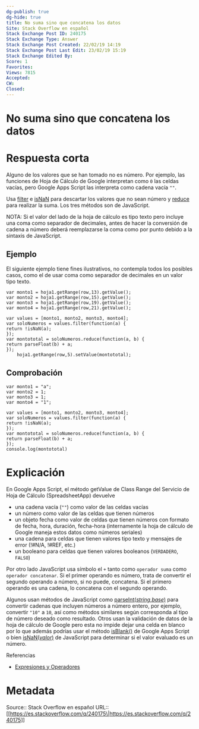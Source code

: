 ```yaml
---
dg-publish: true
dg-hide: true
title: No suma sino que concatena los datos
Site: Stack Overflow en español
Stack Exchange Post ID: 240175
Stack Exchange Type: Answer
Stack Exchange Post Created: 22/02/19 14:19
Stack Exchange Post Last Edit: 23/02/19 15:19
Stack Exchange Edited By: 
Score: 1
Favorites: 
Views: 7815
Accepted: 
CW: 
Closed: 
---
```

# No suma sino que concatena los datos

# Respuesta corta
Alguno de los valores que se han tomado no es número. Por ejemplo, las funciones de Hoja de Cálculo de Google interpretan como `0` las celdas vacías, pero Google Apps Script las interpreta como cadena vacía `""`.

Usa [filter][1] e [isNaN][2] para descartar los valores que no sean número y [reduce][3] para realizar la suma. Los tres métodos son de JavaScript.

NOTA: Si el valor del lado de la hoja de cálculo es tipo texto pero incluye una coma como separador de decimales, antes de hacer la conversión de cadena a número deberá reemplazarse la coma como por punto debido a la sintaxis de JavaScript.

## Ejemplo

El siguiente ejemplo tiene fines ilustrativos, no contempla todos los posibles casos, como el de usar coma como separador de decimales en un valor tipo texto.

    var monto1 = hoja1.getRange(row,13).getValue();  
    var monto2 = hoja1.getRange(row,15).getValue();
    var monto3 = hoja1.getRange(row,19).getValue();
    var monto4 = hoja1.getRange(row,21).getValue();
    
    var values = [monto1, monto2, monto3, monto4];
    var soloNumeros = values.filter(function(a) {
    return !isNaN(a);
    });
    var montototal = soloNumeros.reduce(function(a, b) {
    return parseFloat(b) + a;
    });
        hoja1.getRange(row,5).setValue(montototal);

## Comprobación

<!-- begin snippet: js hide: false console: true babel: false -->

<!-- language: lang-js -->

    var monto1 = "a";
    var monto2 = 1;
    var monto3 = 1;
    var monto4 = "1";

    var values = [monto1, monto2, monto3, monto4];
    var soloNumeros = values.filter(function(a) {
    return !isNaN(a);
    });
    var montototal = soloNumeros.reduce(function(a, b) {
    return parseFloat(b) + a;
    });
    console.log(montototal)

<!-- end snippet -->

# Explicación

En Google Apps Script, el método getValue de Class Range del Servicio de Hoja de Cálculo (SpreadsheetApp) devuelve 

- una cadena vacía (`""`) como valor de las celdas vacías 
- un número como valor de las celdas que tienen números
- un objeto fecha como valor de celdas que tienen números con formato de fecha, hora, duración, fecha-hora (internamente la hoja de cálculo de Google maneja estos datos como números seriales)
- una cadena para celdas que tienen valores tipo texto y mensajes de error (!\#N/A,  !\#REF, etc.)
- un booleano para celdas que tienen valores booleanos (`VERDADERO`, `FALSO`)

Por otro lado JavaScript usa símbolo el `+` tanto como `operador suma` como `operador concatenar`. Si el primer operando es número, trata de convertir el segundo operando a número, si no puede, concatena. Si el primero operando es una cadena, lo concatena con el segundo operando.

Algunos usan métodos de JavaScript como [parseInt(*string*,*base*)][4] para convertir cadenas que incluyen números a número entero, por ejemplo, convertir `"10"` a `10`, así como métodos similares según corresponda al tipo de número deseado como resultado. Otros usan la validación de datos de la hoja de cálculo de Google pero esta no impide dejar una celda en blanco por lo que además podrías usar el método [isBlank()][5] de Google Apps Script o bien [isNaN(*valor*)][2] de JavaScript para determinar si el valor evaluado es un número.

Referencias

- [Expresiones y Operadores][6]


  [1]: https://developer.mozilla.org/es/docs/Web/JavaScript/Referencia/Objetos_globales/Array/filter
  [2]: https://developer.mozilla.org/es/docs/Web/JavaScript/Referencia/Objetos_globales/isNaN
  [3]: https://developer.mozilla.org/es/docs/Web/JavaScript/Referencia/Objetos_globales/Array/reduce
  [4]: https://developer.mozilla.org/es/docs/Web/JavaScript/Referencia/Objetos_globales/parseInt
  [5]: https://developers.google.com/apps-script/reference/spreadsheet/range#isblank
  [6]: https://developer.mozilla.org/es/docs/Web/JavaScript/Guide/Expressions_and_Operators

# Metadata
Source:: Stack Overflow en español
URL:: [[https://es.stackoverflow.com/q/240175\|https://es.stackoverflow.com/q/240175]]

